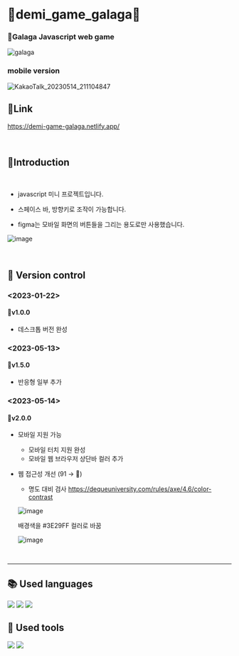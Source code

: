 # :space_invader:demi_game_galaga:space_invader:

### :rocket:Galaga Javascript web game

![galaga](https://github.com/Yeonji-Noob/demi_game_galaga/assets/121682565/3bfb096f-0ad7-4d92-be9e-2ba2e8a7f533)

### mobile version

![KakaoTalk_20230514_211104847](https://github.com/Yeonji-Noob/demi_game_galaga/assets/121682565/796368cb-1596-4906-a334-30cb05b0f8ac)


## :link:Link

https://demi-game-galaga.netlify.app/

<br/>

## :triangular_flag_on_post:Introduction

<br/>

+ javascript 미니 프로젝트입니다.

+ 스페이스 바, 방향키로 조작이 가능합니다.

+ figma는 모바일 화면의 버튼들을 그리는 용도로만 사용했습니다.  

![image](https://github.com/Yeonji-Noob/demi_game_galaga/assets/121682565/6330e6bf-42c7-4fc8-b92b-28e90b8444ad)

<br/>

## :bookmark_tabs: Version control

### <2023-01-22>

#### :round_pushpin:v1.0.0 
- 데스크톱 버전 완성

### <2023-05-13>

#### :round_pushpin:v1.5.0
- 반응형 일부 추가

### <2023-05-14>

#### :round_pushpin:v2.0.0
- 모바일 지원 가능
  + 모바일 터치 지원 완성
  + 모바일 웹 브라우저 상단바 컬러 추가  
  
- 웹 접근성 개선 (91 → :100:) 

  +  명도 대비 검사 https://dequeuniversity.com/rules/axe/4.6/color-contrast  
  
    ![image](https://github.com/Yeonji-Noob/demi_game_galaga/assets/121682565/e9988dd0-b071-45a6-bb41-8b1ffd3afb93)

  
    배경색을 #3E29FF 컬러로 바꿈
    
    ![image](https://github.com/Yeonji-Noob/demi_game_galaga/assets/121682565/65b66c85-7a0b-41c0-b2af-641d9ec5a095)


<br/>

---

## 📚 Used languages
<p>
<img src="https://img.shields.io/badge/HTML5-E34F26?style=for-the-badge&logo=HTML5&logoColor=white"/>
<img src="https://img.shields.io/badge/CSS3-1572B6?style=for-the-badge&logo=CSS3&logoColor=white"/>
<img src="https://img.shields.io/badge/Javascript-black?style=for-the-badge&logo=javascript&logoColor=F7DF1E"/>
</p>

## 🧰 Used tools
<p>
<img src="https://img.shields.io/badge/VScode-007ACC?style=for-the-badge&logo=visualstudiocode&logoColor=white"/>
<img src="https://img.shields.io/badge/Figma-F24E1E?style=for-the-badge&logo=figma&logoColor=white"/>
</p>
